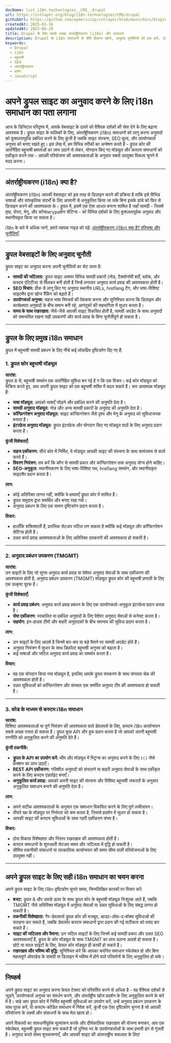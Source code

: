```yaml
---
docName: list_i18n_technologies__CMS__drupal
url: https://intlayer.org/blog/i18n-technologies/CMS/drupal
githubUrl: https://github.com/aymericzip/intlayer/blob/main/docs/blog/en/list_i18n_technologies/CMS/drupal.md
createdAt: 2025-01-16
updatedAt: 2025-06-29
title: Drupal के लिए सबसे अच्छा अंतर्राष्ट्रीयकरण (i18n) और उपकरण
description: Drupal के i18n समाधानों के शीर्ष विकल्प खोजें, अनुवाद चुनौतियों को हल करें, SEO बढ़ाएं और एक वैश्विक वेब अनुभव प्रदान करें.
keywords:
  - Drupal
  - i18n
  - बहुभाषी
  - SEO
  - अंतर्राष्ट्रीयकरण
  - ब्लॉग
  - JavaScript
---
```


# अपने ड्रुपल साइट का अनुवाद करने के लिए i18n समाधान का पता लगाना

आज के डिजिटल परिदृश्य में, आपके वेबसाइट के दायरे को वैश्विक दर्शकों की सेवा देने के लिए बढ़ाना आवश्यक है। ड्रुपल साइट के मालिकों के लिए, अंतर्राष्ट्रीयकरण (i18n) समाधानों को लागू करना अनुवादों को कुशलतापूर्वक प्रबंधित करने के लिए कुंजी है जबकि साइट संरचना, SEO मूल्य, और उपयोगकर्ता अनुभव को बनाए रखते हुए। इस लेख में, हम विभिन्न तरीकों का अन्वेषण करते हैं - ड्रुपल कोर की अंतर्निहित बहुभाषी क्षमताओं का लाभ उठाने से लेकर, योगदान किए गए मॉड्यूल और कस्टम समाधानों को एकीकृत करने तक - आपकी परियोजना की आवश्यकताओं के अनुसार सबसे उपयुक्त विकल्प चुनने में मदद करना।

---

## अंतर्राष्ट्रीयकरण (i18n) क्या है?

अंतर्राष्ट्रीयकरण (i18n) आपकी वेबसाइट को इस तरह से डिज़ाइन करने की प्रक्रिया है ताकि इसे विभिन्न भाषाओं और सांस्कृतिक संदर्भों के लिए आसानी से अनुकूलित किया जा सके बिना इसके ढांचे को फिर से डिजाइन करने की आवश्यकता के। ड्रुपल में, इसमें एक ऐसा आधार बनाना शामिल है जहाँ सामग्री - जिसमें पृष्ठ, पोस्ट, मेनू, और कॉन्फ़игураशन सेटिंग्स - को विभिन्न दर्शकों के लिए कुशलतापूर्वक अनुवाद और स्थानीयकृत किया जा सकता है।

i18n के बारे में अधिक जानें, हमारे व्यापक गाइड को पढ़ें: [अंतर्राष्ट्रीयकरण (i18n) क्या है? परिभाषा और चुनौतियाँ](https://github.com/aymericzip/intlayer/blob/main/docs/blog/hi/what_is_internationalization.md).

---

## ड्रुपल वेबसाइटों के लिए अनुवाद चुनौती

ड्रुपल साइट का अनुवाद करना अपनी चुनौतियों का सेट लाता है:

- **सामग्री की जटिलता:** ड्रुपल साइट अक्सर विभिन्न सामग्री प्रकारों (नोड, टैक्सोनॉमी शर्तें, ब्लॉक, और कस्टम एंटिटीज) से मिलकर बनी होती है जिन्हें लगातार अनुवाद कार्य प्रवाह की आवश्यकता होती है।
- **SEO विचार:** ठीक से लागू किए गए अनुवाद स्थानीय URLs, hreflang टैग, और भाषा-विशिष्ट साइटमैप द्वारा खोज रैंकिंग को बढ़ाते हैं।
- **उपयोगकर्ता अनुभव:** सहज भाषा स्विचर्स की पेशकश करना और सुनिश्चित करना कि डिज़ाइन और कार्यक्षमता अनुवादों के बीच समान बनी रहे, आगंतुकों की सहभागिता में सुधार करता है।
- **समय के साथ रखरखाव:** जैसे-जैसे आपकी साइट विकसित होती है, सामग्री अपडेट के साथ अनुवादों को समन्वयित रखना सही उपकरणों और कार्य प्रवाह के बिना चुनौतीपूर्ण हो सकता है।

---

## ड्रुपल के लिए प्रमुख i18n समाधान

ड्रुपल में बहुभाषी सामग्री प्रबंधन के लिए नीचे कई लोकप्रिय दृष्टिकोण दिए गए हैं:

### 1. ड्रुपल कोर बहुभाषी मॉड्यूल

**सारांश:**  
ड्रुपल 8 से, बहुभाषी समर्थन एक अंतर्निहित सुविधा बन गई है न कि एक विचार। कई कोर मॉड्यूल को सक्रिय करते हुए, आप अपनी ड्रुपल साइट को एक बहुभाषी शक्ति में बदल सकते हैं। चार आवश्यक मॉड्यूल हैं:

- **भाषा मॉड्यूल:** आपको भाषाएँ जोड़ने और प्रबंधित करने की अनुमति देता है।
- **सामग्री अनुवाद मॉड्यूल:** नोड और अन्य सामग्री प्रकारों के अनुवाद की अनुमति देता है।
- **कॉन्फ़िगरेशन अनुवाद मॉड्यूल:** साइट कॉन्फ़िगरेशन जैसे दृश्य और मेनू के अनुवाद को सुविधाजनक बनाता है।
- **इंटरफ़ेस अनुवाद मॉड्यूल:** ड्रुपल इंटरफ़ेस और योगदान किए गए मॉड्यूल पाठों के लिए अनुवाद प्रदान करता है।

**कुंजी विशेषताएँ:**

- **सहज एकीकरण:** सीधे कोर में निर्मित, ये मॉड्यूल आपकी साइट की संरचना के साथ सामंजस्य से कार्य करते हैं।
- **विवरण नियंत्रण:** तय करें कि कौन से सामग्री प्रकार और कॉन्फ़िगरेशन तत्व अनुवाद योग्य होने चाहिए।
- **SEO-अनुकूल:** स्थानीयकरण के लिए भाषा-विशिष्ट पथ, hreflang समर्थन, और स्थानीयकृत साइटमैप प्रदान करता है।

**लाभ:**

- कोई अतिरिक्त लागत नहीं, क्योंकि ये क्षमताएँ ड्रुपल कोर में शामिल हैं।
- ड्रुपल समुदाय द्वारा समर्थित और बनाए रखा गया।
- अनुवाद प्रबंधन के लिए एक समान दृष्टिकोण प्रदान करता है।

**विचार:**

- हालाँकि शक्तिशाली हैं, प्रारंभिक सेटअप जटिल लग सकता है क्योंकि कई मॉड्यूल और कॉन्फ़िगरेशन सेटिंग्स होती हैं।
- उन्नत कार्य प्रवाह आवश्यकताओं के लिए अतिरिक्त उपकरणों की आवश्यकता हो सकती है।

---

### 2. अनुवाद प्रबंधन उपकरण (TMGMT)

**सारांश:**  
उन साइटों के लिए जो सुगम अनुवाद कार्य प्रवाह या पेशेवर अनुवाद सेवाओं के साथ एकीकरण की आवश्यकता होती है, अनुवाद प्रबंधन उपकरण (TMGMT) मॉड्यूल ड्रुपल कोर की बहुभाषी प्रणाली के लिए एक उत्कृष्ट पूरक है।

**कुंजी विशेषताएँ:**

- **कार्य प्रवाह प्रबंधन:** अनुवाद कार्य प्रवाह प्रबंधन के लिए एक उपयोगकर्ता-अनुकूल इंटरफ़ेस प्रदान करता है।
- **सेवा एकीकरण:** स्वचालित या प्रबंधित अनुवादों के लिए पेशेवर अनुवाद सेवाओं से कनेक्ट करता है।
- **सहयोग:** इन-हाउस टीमों और बाहरी अनुवादकों के बीच समन्वय की सुविधा प्रदान करता है।

**लाभ:**

- उन साइटों के लिए आदर्श है जिनमें बार-बार या बड़े पैमाने पर सामग्री अपडेट होते हैं।
- अनुवाद नियंत्रण में सुधार के साथ डिफ़ॉल्ट बहुभाषी अनुभव को बढ़ाता है।
- कई भाषाओं और जटिल अनुवाद कार्य प्रवाह का समर्थन करता है।

**विचार:**

- यह एक योगदान किया गया मॉड्यूल है, इसलिए आपके ड्रुपल संस्करण के साथ संगतता चेक की आवश्यकता होती है।
- उन्नत सुविधाओं को कॉन्फ़िगरेशन और संभवतः एक समर्पित अनुवाद टीम की आवश्यकता हो सकती है।

---

### 3. कोड के माध्यम से कस्टम i18n समाधान

**सारांश:**  
विशिष्ट आवश्यकताओं या पूर्ण नियंत्रण की आवश्यकता वाले डेवलपर्स के लिए, कस्टम i18n कार्यान्वयन सबसे अच्छा रास्ता हो सकता है। ड्रुपल कुछ API और हुक प्रदान करता है जो आपको अपनी बहुभाषी रणनीति को अनुकूलित करने की अनुमति देते हैं।

**कुंजी तकनीकें:**

- **ड्रुपल के API का उपयोग करें:** थीम और मॉड्यूल में स्ट्रिंग्स का अनुवाद करने के लिए `t()` जैसे फ़ंक्शन का लाभ उठाएँ।
- **REST API एकीकरण:** गतिशील अनुवादों को संभालने या बाहरी अनुवाद सेवाओं के साथ एकीकृत करने के लिए कस्टम एंडपॉइंट बनाएँ।
- **अनुकूलित कार्य प्रवाह:** आपको अपनी साइट की संरचना और विशिष्ट बहुभाषी जरूरतों के अनुसार अनुकूलित समाधान बनाने की अनुमति देता है।

**लाभ:**

- अपने सटीक आवश्यकताओं के अनुसार एक समाधान विकसित करने के लिए पूर्ण लचीलापन।
- तीसरे पक्ष के मॉड्यूल पर निर्भरता को कम करता है, जिससे प्रदर्शन में सुधार हो सकता है।
- आपकी साइट की कस्टम सुविधाओं के साथ गहरी एकीकरण संभव है।

**विचार:**

- ठोस विकास विशेषज्ञता और निरंतर रखरखाव की आवश्यकता होती है।
- कस्टम समाधानों के शुरुआती सेटअप समय और जटिलता में वृद्धि हो सकती है।
- सीमित तकनीकी संसाधनों या तात्कालिक कार्यान्वयन की समय सीमा वाली परियोजनाओं के लिए उपयुक्त नहीं।

---

## अपने ड्रुपल साइट के लिए सही i18n समाधान का चयन करना

अपने ड्रुपल साइट के लिए i18n दृष्टिकोण चुनते समय, निम्नलिखित कारकों पर विचार करें:

- **बजट:** ड्रुपल 8 और उससे ऊपर के साथ ड्रुपल कोर के बहुभाषी मॉड्यूल निःशुल्क आते हैं, जबकि TMGMT जैसे अतिरिक्त मॉड्यूल में अनुवाद सेवाओं या उन्नत सुविधाओं के लिए संबद्ध लागत हो सकती है।
- **तकनीकी विशेषज्ञता:** गैर-डेवलपर्स ड्रुपल कोर की मजबूत, आउट-ऑफ-द-बॉक्स सुविधाओं की सराहना कर सकते हैं, जबकि डेवलपर कस्टम समाधानों द्वारा प्रदान की गई सटीकता को पसंद कर सकते हैं।
- **साइट की जटिलता और पैमाना:** उन जटिल साइटों के लिए जिनमें कई सामग्री प्रकार और उन्नत SEO आवश्यकताएँ हैं, ड्रुपल के कोर मॉड्यूल के साथ TMGMT का लाभ उठाना आदर्श हो सकता है। छोटे या सरल साइटों के लिए, केवल कोर मॉड्यूल ही काफी हो सकते हैं।
- **रखरखाव और भविष्य की वृद्धि:** सुनिश्चित करें कि आपका चयनित समाधान स्केलेबल हो और बिना महत्वपूर्ण ओवरहेड के सामग्री या डिज़ाइन में भविष्य में होने वाले परिवर्तनों के लिए अनुकूलित हो सके।

---

## निष्कर्ष

अपने ड्रुपल साइट का अनुवाद करना केवल टेक्स्ट को परिवर्तित करने से अधिक है - यह वैश्विक दर्शकों से जुड़ने, उपयोगकर्ता अनुभव का संवर्धन करने, और अंतर्राष्ट्रीय खोज प्रदर्शन के लिए अनुकूलित करने के बारे में है। चाहे आप ड्रुपल कोर में निर्मित बहुभाषी सुविधाओं का उपयोग करें, उन्हें अनुवाद प्रबंधन उपकरण के साथ पूरक करें, या कस्टम-कोडित समाधान में निवेश करें, कुंजी एक ऐसा दृष्टिकोण चुनना है जो आपकी परियोजना के लक्ष्यों और संसाधनों के साथ मेल खाता हो।

अपने विकल्पों का सावधानीपूर्वक मूल्यांकन करके और दीर्घकालिक रखरखाव की योजना बनाकर, आप एक स्केलेबल, बहुभाषी ड्रुपल साइट बना सकते हैं जो दुनिया भर के उपयोगकर्ताओं के साथ प्रभावी ढंग से गूंजती है। अनुवाद करते समय शुभकामनाएँ, और आपकी साइट की अंतरराष्ट्रीय सफलता के लिए!
